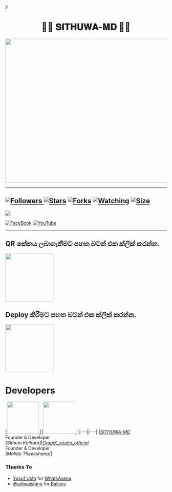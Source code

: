 y<div align="center"><h1>🧚‍♂️ 𝐒𝐈𝐓𝐇𝐔𝐖𝐀-𝐌𝐃 🧚‍♂️</h1><a href="https://github.com/Sithuwa/SITHUWA-BOT-MD"><img src="https://telegra.ph/file/8f29a27dd91a19c21ae69.jpg" width="650" height="450"></a></div>

***

<a href="https://github.com/Sithuwa/SITHUWA-MD"><img title="Followers" src="https://img.shields.io/github/followers/Sithuwa?e=flat-square">
<a href="https://github.com/Sithuwa/SITHUWA-MD/stargazers/"><img title="Stars" src="https://img.shields.io/github/stars/Sithuwa/SITHUWA-MD?color=blue&style=flat-square"></a>
<a href="https://github.com/Sithuwa/SITHUWA-MD/network/members"><img title="Forks" src="https://img.shields.io/github/forks/Sithuwa/SITHUWA-MD?color=red&style=flat-square"></a>
<a href="https://github.com/Sithuwa/SITHUWA-MD/watchers"><img title="Watching" src="https://img.shields.io/github/watchers/Sithuwa/SITHUWA-MD?label=Watchers&color=blue&style=flat-square"></a>
<a href="https://github.com/Sithuwa/SITHUWA-MD"><img title="Size" src="https://img.shields.io/github/repo-size/Sithuwa/SITHUWA-MD?style=flat-square&color=green"></a>
---
<a align="center"><img src="https://profile-counter.glitch.me/SITHUWA-MD/count.svg" /></a>

<a href="https://m.facebook.com/100049977400815/"><img alt="FaceBook" src="https://img.shields.io/badge/-FaceBook%20-lightgrey?style=for-the-badge&logo=facebook&logoColor=blue"/></a>
<a href="https://www.youtube.com/channel/UCVwddJDhIDa4FaWM717xaAQ"><img alt="YouTube" src="https://img.shields.io/badge/-YouTube%20-lightgrey?style=for-the-badge&logo=YouTube&logoColor=red"/></a>

  
***

## QR කේතය ලබාගැනීමට පහත බටන් එක ක්ලික් කරන්න.

<div align="left"><a href="https://replit.com/@SithuwaHack/SITHUWA-BOT-MD-V1?v=1"><img src="https://repl.it/badge/github/quiec/whatsasena" width="150" ></a></div>

## Deploy කිරීමට පහත බටන් එක ක්ලික් කරන්න.
  
<div align="left"><a href="https://dashboard.heroku.com/new?template=https://github.com/Sithuwa/SITHUWA-MD"><img src="https://www.herokucdn.com/deploy/button.svg" width="150" ></a></div>
  
# Developers

|<a href="https://github.com/Sithuwa"><img src="https://telegra.ph/file/e76957eb944d94553a0c5.jpg" width=100 height=100> </a>||<a href="https://youtube.com/@GrapiX_studio_official?si=iYw7gfiFcKv0Eq3Q"><img src="https://telegra.ph/file/84b722a826f60dcf515df.jpg" width=100 height=100> </a>|
|---||---|
|*[SITHUWA-MD](https://www.youtube.com/channel/UCVwddJDhIDa4FaWM717xaAQ)*</br>Founder & Developer</br>*[Sithum Kalhara]*|*[GrapiX_studio_official](https://youtube.com/@GrapiX_studio_official?si=iYw7gfiFcKv0Eq3Q)*</br>Founder & Developer</br>*[Malidu Theekshana]*|

  

### Thanks To
  
- [Yusuf Usta](https://github.com/Quiec) for [WhatsAsena](https://github.com/yusufusta/WhatsAsena)
- [@adiwajshing](https://github.com/adiwajshing) for [Baileys](https://github.com/adiwajshing/Baileys)

